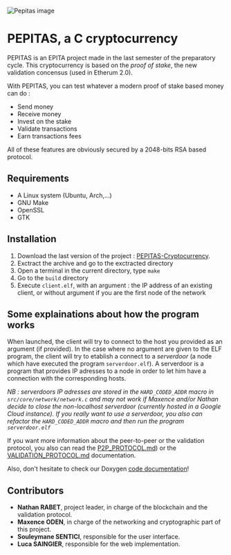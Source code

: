 ![Pepitas image](https://user-images.githubusercontent.com/13369175/121909610-60bb2800-cd2e-11eb-9510-6aef81d91b16.png)
# PEPITAS, a C cryptocurrency
PEPITAS is an EPITA project made in the last semester of the preparatory cycle.
This cryptocurrency is based on the *proof of stake*, the new validation concensus (used in Etherum 2.0).

With PEPITAS, you can test whatever a modern proof of stake based money can do :
- Send money
- Receive money
- Invest on the stake
- Validate transactions
- Earn transactions fees

All of these features are obviously secured by a 2048-bits RSA based protocol.

## Requirements
- A Linux system (Ubuntu, Arch,...)
- GNU Make
- OpenSSL
- GTK 

## Installation
1. Download the last version of the project : [PEPITAS-Cryptocurrency](https://github.com/nathan-rabet/PEPITAS-Cryptocurrency/archive/refs/heads/master.zip).
2. Exctract the archive and go to the exctracted directory
3. Open a terminal in the current directory, type `make`
4. Go to the `build` directory
5. Execute `client.elf`, with an argument : the IP address of an existing client, or without argument if you are the first node of the network

## Some explainations about how the program works
When launched, the client will try to connect to the host you provided as an argument (if provided). In the case where no argument are given to the ELF program, the client will try to etablish a connect to a *serverdoor* (a node which have executed the program `serverdoor.elf`). A serverdoor is a program that provides IP adresses to a node in order to let him have a connection with the corresponding hosts.

*NB : serverdoors IP adresses are stored in the `HARD_CODED_ADDR` macro in `src/core/network/network.c` and may not work if Maxence and/or Nathan decide to close the non-localhost serverdoor (currently hosted in a Google Cloud instance). If you really want to use a serverdoor, you also can refactor the `HARD_CODED_ADDR` macro and then run the program `serverdoor.elf`*

If you want more information about the peer-to-peer or the validation protocol, you also can read the [P2P_PROTOCOL.md](P2P_PROTOCOL.md)) or the [VALIDATION_PROTOCOL.md](P2P_PROTOCOL.md) documentation.

Also, don't hesitate to check our Doxygen [code documentation](docs/documentation/index.html)!

## Contributors
- **Nathan RABET**, project leader, in charge of the blockchain and the validation protocol.
- **Maxence ODEN**, in charge of the networking and cryptographic part of this project.
- **Souleymane SENTICI**, responsible for the user interface.
- **Luca SAINGIER**, responsible for the web implementation.
